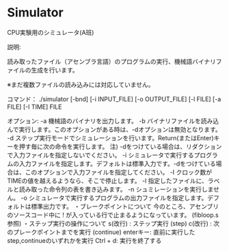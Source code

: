 # Simulator
CPU実験用のシミュレータ(A班)

説明:

読み取ったファイル（アセンブラ言語）のプログラムの実行、機械語バイナリファイルの生成を行います。

※まだ複数ファイルの読み込みには対応していません。

コマンド：
./simulator [-bnd] [-i INPUT_FILE] [-o OUTPUT_FILE] [-l FILE] [-a FILE] [-I TIME] FILE

オプション:
  -a 機械語のバイナリを出力します。
  -b バイナリファイルを読み込んで実行します。このオプションがある時は、-dオプションは無効となります。
  -d ステップ実行モードでシミュレーションを行います。Return(またはEnter)キーを押す毎に次の命令を実行します。
  注) -dをつけている場合は、リダクションで入力ファイルを指定しないでください。
  -i シミュレータで実行するプログラムの入力ファイルを指定します。デフォルトは標準入力です。-dをつけている場合は、このオプションで入力ファイルを指定してください。
  -I クロック数がTIMEの値を越えるようなら、そこで停止します。
  -l 指定したファイルに、ラベルと読み取った命令列の表を書き込みます。
  -n シュミレーションを実行しません。
  -o シミュレータで実行するプログラムの出力ファイルを指定します。デフォルトは標準出力です。
・ブレークポイントについて
  今のところ、アセンブリのソースコード中に ! が入っている行で止まるようになっています。 (fibloop.s参照)
・ステップ実行の操作について
  s(改行) : ステップ実行 (step)
  c(改行) : 次のプレークポイントまでを実行 (continue)
  enterキー: 直前に実行したstep,continueのいずれかを実行
  Ctrl + d: 実行を終了する

